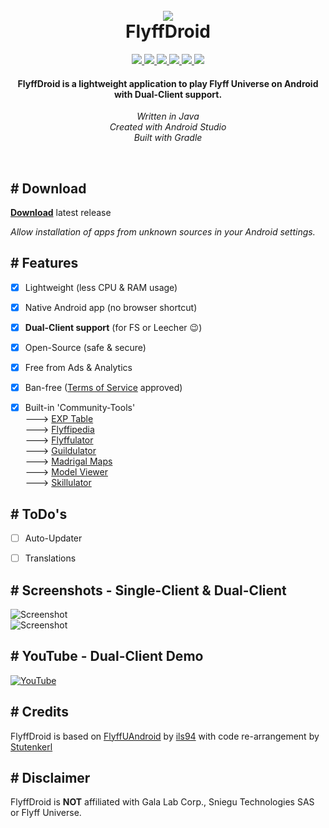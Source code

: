 <h1 align="center">
  <br>
  <a href="https://github.com/d3rt0xx/FlyffDroid">
  <img src="https://imguploader.de/images/2022/06/26/ic_launcher5acc11c4a97b1049.png">
  </a>
  <br>
  FlyffDroid
  <br>
</h1>

<p align="center">
  <a href="https://github.com/d3rt0xx/FlyffDroid/releases/latest">
  <img src="https://img.shields.io/github/v/release/d3rt0xx/FlyffDroid?label=Version&style=flat-square">
  </a>
  <a href="https://github.com/d3rt0xx/FlyffDroid/releases">
  <img src="https://img.shields.io/github/downloads/d3rt0xx/FlyffDroid/total?label=Downloads&style=flat-square">
  </a>
  <a href="https://github.com/d3rt0xx/FlyffDroid/blob/main/LICENSE.md">
  <img src="https://img.shields.io/github/license/d3rt0xx/FlyffDroid?label=License&style=flat-square">
  </a>
  <a href="https://github.com/d3rt0xx/FlyffDroid/commits/main">
  <img src="https://img.shields.io/github/last-commit/d3rt0xx/FlyffDroid?label=Updated&logo=github&style=flat-square">
  </a>
  <a href="https://github.com/d3rt0xx/FlyffDroid/issues?q=is%3Aissue+is%3Aclosed">
  <img src="https://img.shields.io/github/issues-closed/d3rt0xx/FlyffDroid?color=green&label=Issues&logo=github&style=flat-square">
  </a>
  <a href="https://github.com/d3rt0xx/FlyffDroid/issues?q=is%3Aopen+is%3Aissue">
  <img src="https://img.shields.io/github/issues/d3rt0xx/FlyffDroid?color=yellow&label=Issues&logo=github&style=flat-square">
  </a>
</p>

<h4 align="center">
  FlyffDroid is a lightweight application to play Flyff Universe on Android with Dual-Client support.
</h4>

<p align="center">
  <i>Written in Java</i>
  <br>
  <i>Created with Android Studio</i>
  <br>
  <i>Built with Gradle</i>
</p>

<br>

## # Download

[**Download**](https://github.com/d3rt0xx/FlyffDroid/releases/download/1.1.5/FlyffDroid_1.1.5.apk) latest release  

*Allow installation of apps from unknown sources in your Android settings.*


## # Features

- [x] Lightweight (less CPU & RAM usage)
- [X] Native Android app (no browser shortcut)
- [x] **Dual-Client support** (for FS or Leecher :wink:)
- [x] Open-Source (safe & secure)
- [x] Free from Ads & Analytics
- [x] Ban-free ([Terms of Service](https://galalab.helpshift.com/a/flyff-universe/?s=tos-privacy-policy&f=terms-of-service&l=en&p=all) approved)
- [x] Built-in 'Community-Tools'  
---> [EXP Table](https://flyff.me)  
---> [Flyffipedia](https://flyffipedia.com)  
---> [Flyffulator](https://flyffulator.com)  
---> [Guildulator](https://guildulator.vercel.app)  
---> [Madrigal Maps](https://www.madrigalmaps.com)  
---> [Model Viewer](https://flyffmodelviewer.com)  
---> [Skillulator](https://skillulator.com)  


## # ToDo's

- [ ] Auto-Updater
- [ ] Translations


## # Screenshots - Single-Client & Dual-Client

![Screenshot](https://imguploader.de/images/2022/08/19/toolbar.png)  
![Screenshot](https://imguploader.de/images/2022/08/23/switcher.png)


## # YouTube - Dual-Client Demo

[![YouTube](https://imguploader.de/images/2022/06/28/video.png)](https://www.youtube.com/watch?v=bY8VQP32aOA)


## # Credits

FlyffDroid is based on [FlyffUAndroid](https://github.com/ils94/FlyffUAndroid) by [ils94](https://github.com/ils94) with code re-arrangement by [Stutenkerl](https://github.com/Stutenkerl)


## # Disclaimer

FlyffDroid is **NOT** affiliated with Gala Lab Corp., Sniegu Technologies SAS or Flyff Universe.
